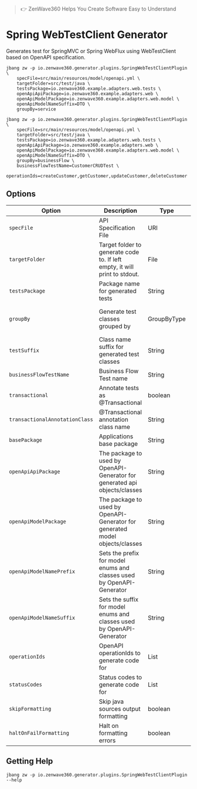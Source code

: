 > :point_right: ZenWave360 Helps You Create Software Easy to Understand

# Spring WebTestClient Generator

Generates test for SpringMVC or Spring WebFlux using WebTestClient based on OpenAPI specification.

```shell
jbang zw -p io.zenwave360.generator.plugins.SpringWebTestClientPlugin \
    specFile=src/main/resources/model/openapi.yml \
    targetFolder=src/test/java \
    testsPackage=io.zenwave360.example.adapters.web.tests \
    openApiApiPackage=io.zenwave360.example.adapters.web \
    openApiModelPackage=io.zenwave360.example.adapters.web.model \
    openApiModelNameSuffix=DTO \
    groupBy=service
```

```shell
jbang zw -p io.zenwave360.generator.plugins.SpringWebTestClientPlugin \
    specFile=src/main/resources/model/openapi.yml \
    targetFolder=src/test/java \
    testsPackage=io.zenwave360.example.adapters.web.tests \
    openApiApiPackage=io.zenwave360.example.adapters.web \
    openApiModelPackage=io.zenwave360.example.adapters.web.model \
    openApiModelNameSuffix=DTO \
    groupBy=businessFlow \
    businessFlowTestName=CustomerCRUDTest \
    operationIds=createCustomer,getCustomer,updateCustomer,deleteCustomer
```

## Options

| **Option**                     | **Description**                                                              | **Type**    | **Default**                                              | **Values**                                |
|--------------------------------|------------------------------------------------------------------------------|-------------|----------------------------------------------------------|-------------------------------------------|
| `specFile`                     | API Specification File                                                       | URI         |                                                          |                                           |
| `targetFolder`                 | Target folder to generate code to. If left empty, it will print to stdout.   | File        |                                                          |                                           |
| `testsPackage`                 | Package name for generated tests                                             | String      | {{basePackage}}.adapters.web.tests                       |                                           |
| `groupBy`                      | Generate test classes grouped by                                             | GroupByType | service                                                  | service, operation, partial, businessFlow |
| `testSuffix`                   | Class name suffix for generated test classes                                 | String      | IT                                                       |                                           |
| `businessFlowTestName`         | Business Flow Test name                                                      | String      |                                                          |                                           |
| `transactional`                | Annotate tests as @Transactional                                             | boolean     | true                                                     |                                           |
| `transactionalAnnotationClass` | @Transactional annotation class name                                         | String      | org.springframework.transaction.annotation.Transactional |                                           |
| `basePackage`                  | Applications base package                                                    | String      |                                                          |                                           |
| `openApiApiPackage`            | The package to used by OpenAPI-Generator for generated api objects/classes   | String      |                                                          |                                           |
| `openApiModelPackage`          | The package to used by OpenAPI-Generator for generated model objects/classes | String      | {{openApiApiPackage}}                                    |                                           |
| `openApiModelNamePrefix`       | Sets the prefix for model enums and classes used by OpenAPI-Generator        | String      |                                                          |                                           |
| `openApiModelNameSuffix`       | Sets the suffix for model enums and classes used by OpenAPI-Generator        | String      |                                                          |                                           |
| `operationIds`                 | OpenAPI operationIds to generate code for                                    | List        | []                                                       |                                           |
| `statusCodes`                  | Status codes to generate code for                                            | List        | [200, 201, 202, 400]                                     |                                           |
| `skipFormatting`               | Skip java sources output formatting                                          | boolean     | false                                                    |                                           |
| `haltOnFailFormatting`         | Halt on formatting errors                                                    | boolean     | true                                                     |                                           |



## Getting Help

```shell
jbang zw -p io.zenwave360.generator.plugins.SpringWebTestClientPlugin --help
```
